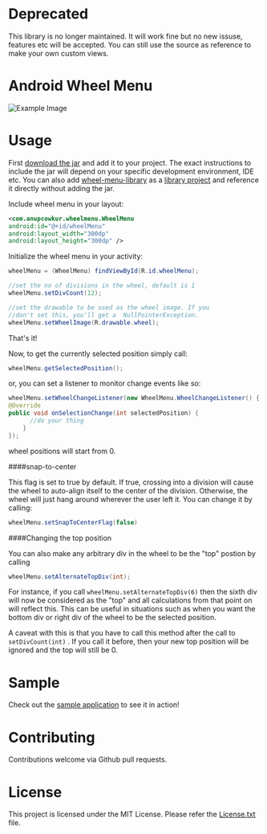 # Deprecated
This library is no longer maintained. It will work fine but no new issuse, features etc will be accepted. You can still use the source as reference to make your own custom views.

# Android Wheel Menu

![Example Image](https://raw.github.com/anupcowkur/Android-Wheel-Menu/master/graphics/wheel.gif)

# Usage

First [download the jar](https://github.com/anupcowkur/Android-Wheel-Menu/releases/download/v1.0/wheel-menu-library.jar) and add it to your project. The exact instructions to include the jar will depend on your specific development environment, IDE etc. You can also add [wheel-menu-library](https://github.com/anupcowkur/Android-Wheel-Menu/tree/master/wheel-menu-library) as a [library project](https://developer.android.com/tools/projects/index.html#LibraryProjects) and reference it directly without adding the jar.


Include wheel menu in your layout:

```xml
<com.anupcowkur.wheelmenu.WheelMenu
android:id="@+id/wheelMenu"
android:layout_width="300dp"
android:layout_height="300dp" />
```

Initialize the wheel menu in your activity:

```java
wheelMenu = (WheelMenu) findViewById(R.id.wheelMenu);

//set the no of divisions in the wheel, default is 1
wheelMenu.setDivCount(12);

//set the drawable to be used as the wheel image. If you
//don't set this, you'll get a  NullPointerException.
wheelMenu.setWheelImage(R.drawable.wheel);
```

That's it!

Now, to get the currently selected position simply call:

```java
wheelMenu.getSelectedPosition();
```

or, you can set a listener to monitor change events like so:

```java
wheelMenu.setWheelChangeListener(new WheelMenu.WheelChangeListener() {
@Override
public void onSelectionChange(int selectedPosition) {
      //do your thing
    }
});
```

wheel positions will start from 0.

####snap-to-center

This flag is set to true by default. If true, crossing into a division will cause the wheel to auto-align itself to the center of the division. Otherwise, the wheel will just hang around wherever the user left it. You can change it by calling:

```java
wheelMenu.setSnapToCenterFlag(false)
```

####Changing the top position

You can also make any arbitrary div in the wheel to be the "top" postion by calling

```java
wheelMenu.setAlternateTopDiv(int);
```

For instance, if you call ```wheelMenu.setAlternateTopDiv(6)``` then the sixth div will now be considered as the "top" and all calculations from that point on will reflect this. This can be useful in situations such as when you want the bottom div or right div of the wheel to be the selected position.

A caveat with this is that you have to call this method after the call to ```setDivCount(int)``` . If you call it before, then your new top position will be ignored and the top will still be 0.

# Sample

Check out the [sample application](https://github.com/anupcowkur/Android-Wheel-Menu/tree/master/wheel-menu-sample) to see it in action!

# Contributing
Contributions welcome via Github pull requests.

# License
This project is licensed under the MIT License. Please refer the [License.txt](https://github.com/anupcowkur/Android-Wheel-Menu/blob/master/License.txt) file.
